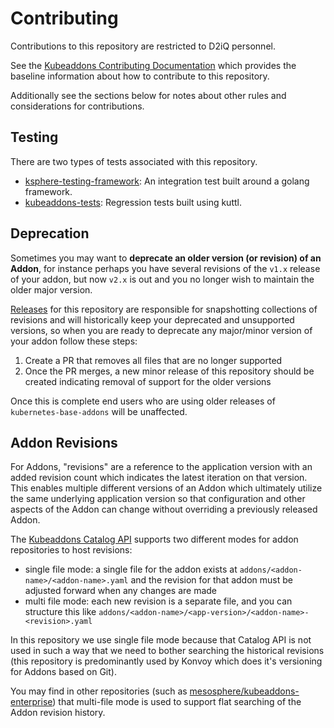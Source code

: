 # Contributing

Contributions to this repository are restricted to D2iQ personnel.

See the [Kubeaddons Contributing Documentation](https://github.com/mesosphere/kubeaddons/blob/master/CONTRIBUTING.md) which provides the baseline information about how to contribute to this repository.

Additionally see the sections below for notes about other rules and considerations for contributions.

## Testing

There are two types of tests associated with this repository.
* [ksphere-testing-framework](https://github.com/mesosphere/ksphere-testing-framework): An integration test built around a golang framework.
* [kubeaddons-tests](https://github.com/mesosphere/kubeaddons-tests): Regression tests built using kuttl.

## Deprecation

Sometimes you may want to **deprecate an older version (or revision) of an Addon**, for instance perhaps you have several revisions of the `v1.x` release of your addon, but now `v2.x` is out and you no longer wish to maintain the older major version.

[Releases](/README.md#Releases) for this repository are responsible for snapshotting collections of revisions and will historically keep your deprecated and unsupported versions, so when you are ready to deprecate any major/minor version of your addon follow these steps:

1. Create a PR that removes all files that are no longer supported
2. Once the PR merges, a new minor release of this repository should be created indicating removal of support for the older versions

Once this is complete end users who are using older releases of `kubernetes-base-addons` will be unaffected.

## Addon Revisions

For Addons, "revisions" are a reference to the application version with an added revision count which indicates the latest iteration on that version. This enables multiple different versions of an Addon which ultimately utilize the same underlying application version so that configuration and other aspects of the Addon can change without overriding a previously released Addon.

The [Kubeaddons Catalog API](https://github.com/mesosphere/kubeaddons) supports two different modes for addon repositories to host revisions:

* single file mode: a single file for the addon exists at `addons/<addon-name>/<addon-name>.yaml` and the revision for that addon must be adjusted forward when any changes are made
* multi file mode: each new revision is a separate file, and you can structure this like `addons/<addon-name>/<app-version>/<addon-name>-<revision>.yaml`

In this repository we use single file mode because that Catalog API is not used in such a way that we need to bother searching the historical revisions (this repository is predominantly used by Konvoy which does it's versioning for Addons based on Git).

You may find in other repositories (such as [mesosphere/kubeaddons-enterprise](https://github.com/mesosphere/kubeaddons-enterprise)) that multi-file mode is used to support flat searching of the Addon revision history.
